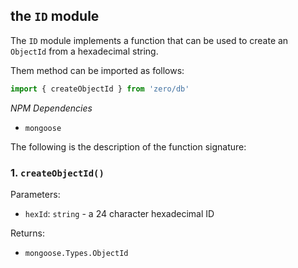 ## the `ID` module
The `ID` module implements a function that can be used to create an `ObjectId` from a hexadecimal string.

Them method can be imported as follows:

```typescript
import { createObjectId } from 'zero/db'
```

*NPM Dependencies*
* `mongoose`

The following is the description of the function signature:

### 1. `createObjectId()`

Parameters:
* `hexId`: `string` -  a 24 character hexadecimal ID

Returns:
* `mongoose.Types.ObjectId`